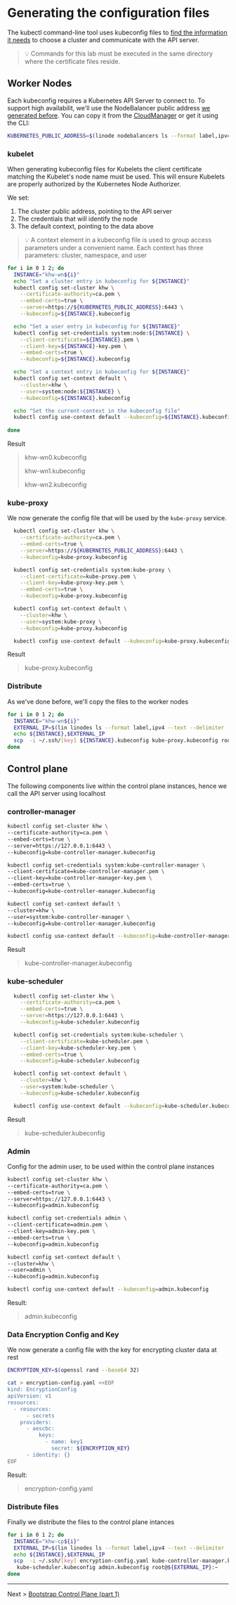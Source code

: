 # Generating the configuration files

The kubectl command-line tool uses kubeconfig files to [find the information it needs](https://kubernetes.io/docs/concepts/configuration/organize-cluster-access-kubeconfig/) to choose a cluster and communicate with the API server.

> 💡 Commands for this lab must be executed in the same directory where the certificate files reside. 

## Worker Nodes

Each kubeconfig requires a Kubernetes API Server to connect to. To support high availabilit, we'll use the NodeBalancer public address [we generated before](1.instances.md). You can copy it from the [CloudManager](https://cloud.linode.com/nodebalancers) or get it using the CLI:

```sh
KUBERNETES_PUBLIC_ADDRESS=$(linode nodebalancers ls --format label,ipv4 --text --delimiter ' ' | grep khw | cut -f 2 -d ' ')
```

### kubelet

When generating kubeconfig files for Kubelets the client certificate matching the Kubelet's node name must be used. This will ensure Kubelets are properly authorized by the Kubernetes Node Authorizer.

We set: 

1. The cluster public address, pointing to the API server
2. The credentials that will identify the node
3. The default context, pointing to the data above

> 💡 A context element in a kubeconfig file is used to group access parameters under a convenient name. Each context has three parameters: cluster, namespace, and user


```sh
for i in 0 1 2; do
  INSTANCE="khw-wn${i}"  
  echo "Set a cluster entry in kubeconfig for ${INSTANCE}"
  kubectl config set-cluster khw \
    --certificate-authority=ca.pem \
    --embed-certs=true \
    --server=https://${KUBERNETES_PUBLIC_ADDRESS}:6443 \
    --kubeconfig=${INSTANCE}.kubeconfig

  echo "Set a user entry in kubeconfig for ${INSTANCE}"
  kubectl config set-credentials system:node:${INSTANCE} \
    --client-certificate=${INSTANCE}.pem \
    --client-key=${INSTANCE}-key.pem \
    --embed-certs=true \
    --kubeconfig=${INSTANCE}.kubeconfig

  echo "Set a context entry in kubeconfig for ${INSTANCE}"
  kubectl config set-context default \
    --cluster=khw \
    --user=system:node:${INSTANCE} \
    --kubeconfig=${INSTANCE}.kubeconfig

  echo "Set the current-context in the kubeconfig file"
  kubectl config use-context default --kubeconfig=${INSTANCE}.kubeconfig
  
done
```
Result
> khw-wn0.kubeconfig
>
> khw-wn1.kubeconfig
> 
> khw-wn2.kubeconfig
> 


### kube-proxy

We now generate the config file that will be used by the `kube-proxy` service.

```sh
  kubectl config set-cluster khw \
    --certificate-authority=ca.pem \
    --embed-certs=true \
    --server=https://${KUBERNETES_PUBLIC_ADDRESS}:6443 \
    --kubeconfig=kube-proxy.kubeconfig

  kubectl config set-credentials system:kube-proxy \
    --client-certificate=kube-proxy.pem \
    --client-key=kube-proxy-key.pem \
    --embed-certs=true \
    --kubeconfig=kube-proxy.kubeconfig

  kubectl config set-context default \
    --cluster=khw \
    --user=system:kube-proxy \
    --kubeconfig=kube-proxy.kubeconfig

  kubectl config use-context default --kubeconfig=kube-proxy.kubeconfig
```

Result

> kube-proxy.kubeconfig

### Distribute

As we've done before, we'll copy the files to the worker nodes
```sh
for i in 0 1 2; do
  INSTANCE="khw-wn${i}"
  EXTERNAL_IP=$(lin linodes ls --format label,ipv4 --text --delimiter ' ' | grep ${INSTANCE} | cut -f 2 -d ' ')
  echo ${INSTANCE},$EXTERNAL_IP
  scp  -i ~/.ssh/[key] ${INSTANCE}.kubeconfig kube-proxy.kubeconfig root@${EXTERNAL_IP}:~
done
```

## Control plane

The following components live within the control plane instances, hence we call the API server using localhost 

### controller-manager

```sh
kubectl config set-cluster khw \
--certificate-authority=ca.pem \
--embed-certs=true \
--server=https://127.0.0.1:6443 \
--kubeconfig=kube-controller-manager.kubeconfig

kubectl config set-credentials system:kube-controller-manager \
--client-certificate=kube-controller-manager.pem \
--client-key=kube-controller-manager-key.pem \
--embed-certs=true \
--kubeconfig=kube-controller-manager.kubeconfig

kubectl config set-context default \
--cluster=khw \
--user=system:kube-controller-manager \
--kubeconfig=kube-controller-manager.kubeconfig

kubectl config use-context default --kubeconfig=kube-controller-manager.kubeconfig
```

Result 

> kube-controller-manager.kubeconfig

### kube-scheduler

```sh
  kubectl config set-cluster khw \
    --certificate-authority=ca.pem \
    --embed-certs=true \
    --server=https://127.0.0.1:6443 \
    --kubeconfig=kube-scheduler.kubeconfig

  kubectl config set-credentials system:kube-scheduler \
    --client-certificate=kube-scheduler.pem \
    --client-key=kube-scheduler-key.pem \
    --embed-certs=true \
    --kubeconfig=kube-scheduler.kubeconfig

  kubectl config set-context default \
    --cluster=khw \
    --user=system:kube-scheduler \
    --kubeconfig=kube-scheduler.kubeconfig

  kubectl config use-context default --kubeconfig=kube-scheduler.kubeconfig
```

Result

> kube-scheduler.kubeconfig

### Admin

Config for the admin user, to be used within the control plane instances

```sh
kubectl config set-cluster khw \
--certificate-authority=ca.pem \
--embed-certs=true \
--server=https://127.0.0.1:6443 \
--kubeconfig=admin.kubeconfig

kubectl config set-credentials admin \
--client-certificate=admin.pem \
--client-key=admin-key.pem \
--embed-certs=true \
--kubeconfig=admin.kubeconfig

kubectl config set-context default \
--cluster=khw \
--user=admin \
--kubeconfig=admin.kubeconfig

kubectl config use-context default --kubeconfig=admin.kubeconfig
  ```

Result:

> admin.kubeconfig


### Data Encryption Config and Key

We now generate a config file with the key for encrypting cluster data at rest

```sh
ENCRYPTION_KEY=$(openssl rand --base64 32)

cat > encryption-config.yaml <<EOF
kind: EncryptionConfig
apiVersion: v1
resources:
  - resources:
      - secrets
    providers:
      - aescbc:
          keys:
            - name: key1
              secret: ${ENCRYPTION_KEY}
      - identity: {}
EOF
```

Result:

> encryption-config.yaml



### Distribute files

Finally we distribute the files to the control plane intances

```sh
for i in 0 1 2; do
  INSTANCE="khw-cp${i}"
  EXTERNAL_IP=$(lin linodes ls --format label,ipv4 --text --delimiter ' ' | grep ${INSTANCE} | cut -f 2 -d ' ')
  echo ${INSTANCE},$EXTERNAL_IP
  scp  -i ~/.ssh/[key] encryption-config.yaml kube-controller-manager.kubeconfig \
   kube-scheduler.kubeconfig admin.kubeconfig root@${EXTERNAL_IP}:~
done
```

---
Next > [Bootstrap Control Plane (part 1)](4.controlPlane-1.md)

